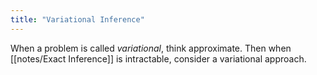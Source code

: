 ```yaml
---
title: "Variational Inference"
---
```


When a problem is called *variational*, think approximate. Then when [[notes/Exact Inference]] is intractable, consider a variational approach.

